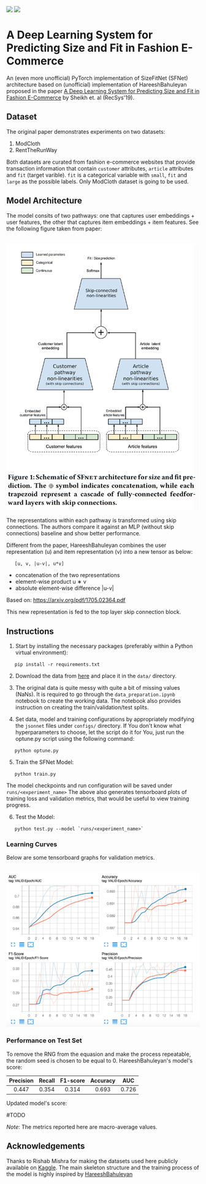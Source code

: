 ![](https://img.shields.io/badge/python-3.8-brightgreen.svg) ![](https://img.shields.io/badge/pytorch-1.10.0-orange.svg)

# A Deep Learning System for Predicting Size and Fit in Fashion E-Commerce

An (even more unofficial) PyTorch implementation of SizeFitNet (SFNet) architecture based on (unofficial) implementation of HareeshBahuleyan proposed in the paper [A Deep Learning System for Predicting Size and Fit in Fashion E-Commerce](https://arxiv.org/pdf/1907.09844.pdf) by Sheikh et. al (RecSys'19).

## Dataset
The original paper demonstrates experiments on two datasets:

1. ModCloth
2. RentTheRunWay

Both datasets are curated from fashion e-commerce websites that provide transaction information that contain `customer` attributes, `article` attributes and `fit` (target varible). `fit` is a categorical variable with `small`, `fit` and `large` as the possible labels. Only ModCloth dataset is going to be used.

## Model Architecture

The model consits of two pathways: one that captures user embeddings + user features, the other that captures item embeddings + item features. See the following figure taken from paper:

<br>
<img src="images/sfnet.png" width="500"/>
<br>

The representations within each pathway is transformed using skip connections. The authors compare it against an MLP (without skip connections) baseline and show better performance. 

Different from the paper, HareeshBahuleyan combines the user representation (u) and item representation (v) into a new tensor as below:
```
   [u, v, |u-v|, u*v]
```
- concatenation of the two representations
- element-wise product u ∗ v
- absolute element-wise difference |u-v|

Based on: https://arxiv.org/pdf/1705.02364.pdf

This new representation is fed to the top layer skip connection block.

## Instructions

1. Start by installing the necessary packages (preferably within a Python virtual environment):
```
   pip install -r requirements.txt
```

2. Download the data from [here](https://www.kaggle.com/rmisra/clothing-fit-dataset-for-size-recommendation) and place it in the `data/` directory.

3. The original data is quite messy with quite a bit of missing values (NaNs). It is required to go through the `data_preparation.ipynb` notebook to create the working data. The notebook also provides instruction on creating the train/validation/test splits. 

4. Set data, model and training configurations by appropriately modifying the `jsonnet` files under `configs/` directory. If You don't know what hyperparameters to choose, let the script do it for You, just run the optune.py script using the following command:
```
   python optune.py
```
5. Train the SFNet Model:
```
   python train.py
```
The model checkpoints and run configuration will be saved under `runs/<experiment_name>`
The above also generates tensorboard plots of training loss and validation metrics, that would be useful to view training progress.

6. Test the Model:
```
   python test.py --model `runs/<experiment_name>`
```

### Learning Curves
Below are some tensorboard graphs for validation metrics. 

<br>
<img src="images/tensorboard.png" width="600"/>
<br>

### Performance on Test Set
To remove the RNG from the equasion and make the process repeatable, the random seed is chosen to be equal to 0.
HareeshBahuleyan's model's score:

| Precision| Recall  | F1-score | Accuracy |  AUC  |
|:--------:|:-------:|:--------:|:--------:|:-----:|
| 0.447    | 0.354   |   0.314  | 0.693    | 0.726 | 

Updated model's score:

#TODO

*Note*: The metrics reported here are macro-average values. 

## Acknowledgements
Thanks to Rishab Mishra for making the datasets used here publicly available on [Kaggle](https://www.kaggle.com/rmisra/clothing-fit-dataset-for-size-recommendation). The main skeleton structure and the training process of the model is highly inspired by [HareeshBahuleyan](https://github.com/HareeshBahuleyan/size-fit-net)
